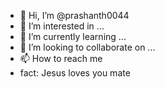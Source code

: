 - 👋 Hi, I’m @prashanth0044
- 👀 I’m interested in ...
- 🌱 I’m currently learning ...
- 💞️ I’m looking to collaborate on ...
- 📫 How to reach me 
-  fact: Jesus loves you mate

<!---
prashanth0044/prashanth0044 is a ✨ special ✨ repository because its `README.md` (this file) appears on your GitHub profile.
You can click the Preview link to take a look at your changes.
--->
